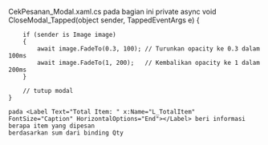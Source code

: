 CekPesanan_Modal.xaml.cs
pada bagian ini
private async void CloseModal_Tapped(object sender, TappedEventArgs e)
    {


		if (sender is Image image)
		{
			await image.FadeTo(0.3, 100); // Turunkan opacity ke 0.3 dalam 100ms
			await image.FadeTo(1, 200);   // Kembalikan opacity ke 1 dalam 200ms
		}

		// tutup modal
	}

	pada <Label Text="Total Item: " x:Name="L_TotalItem" FontSize="Caption" HorizontalOptions="End"></Label> beri informasi berapa item yang dipesan
	berdasarkan sum dari binding Qty